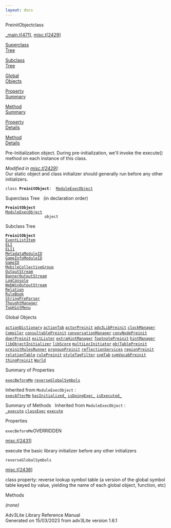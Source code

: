 ```yaml
---
layout: docs
---
```

<span class="title">PreinitObject</span><span class="type">class</span>

[\_main.t](../file/_main.t.html)\[[471](../source/_main.t.html#471)\],
[misc.t](../file/misc.t.html)\[[2429](../source/misc.t.html#2429)\]

[Superclass  
Tree](#_SuperClassTree_)

[Subclass  
Tree](#_SubClassTree_)

[Global  
Objects](#_ObjectSummary_)

[Property  
Summary](#_PropSummary_)

[Method  
Summary](#_MethodSummary_)

[Property  
Details](#_Properties_)

[Method  
Details](#_Methods_)



Pre-Initialization object. During pre-initialization, we'll invoke the
execute() method on each instance of this class.

*Modified in
[misc.t](../file/misc.t.html)\[[2429](../source/misc.t.html#2429)\]:*  
Our static object and class initializer should generally run before any
other initializers.

`class `**`PreinitObject`**` :   `[`ModuleExecObject`](../object/ModuleExecObject.html)



<span id="_SuperClassTree_"></span>



<span class="hdln">Superclass Tree</span>   (in declaration order)



**`PreinitObject`**  
[`ModuleExecObject`](../object/ModuleExecObject.html)  
`                 object`  
<span id="_SubClassTree_"></span>



<span class="hdln">Subclass Tree</span>  



**`PreinitObject`**  
[`EventListItem`](../object/EventListItem.html)  
[`ELI`](../object/ELI.html)  
[`ELI1`](../object/ELI1.html)  
[`MetadataModuleID`](../object/MetadataModuleID.html)  
[`GameInfoModuleID`](../object/GameInfoModuleID.html)  
[`GameID`](../object/GameID.html)  
[`MobileCollectiveGroup`](../object/MobileCollectiveGroup.html)  
[`OutputStream`](../object/OutputStream.html)  
[`BannerOutputStream`](../object/BannerOutputStream.html)  
[`LogConsole`](../object/LogConsole.html)  
[`WebWinOutputStream`](../object/WebWinOutputStream.html)  
[`Relation`](../object/Relation.html)  
[`RuleBook`](../object/RuleBook.html)  
[`StringPreParser`](../object/StringPreParser.html)  
[`ThoughtManager`](../object/ThoughtManager.html)  
[`TopHintMenu`](../object/TopHintMenu.html)  
<span id="_ObjectSummary_"></span>



<span class="hdln">Global Objects</span>  



[`actionDictionary`](../object/actionDictionary.html) [`actionTab`](../object/actionTab.html) [`actorPreinit`](../object/actorPreinit.html) [`adv3LibPreinit`](../object/adv3LibPreinit.html) [`clockManager`](../object/clockManager.html) [`Compiler`](../object/Compiler.html) [`consultablePreinit`](../object/consultablePreinit.html) [`conversationManager`](../object/conversationManager.html) [`convNodePreinit`](../object/convNodePreinit.html) [`doerPreinit`](../object/doerPreinit.html) [`exitLister`](../object/exitLister.html) [`extraHintManager`](../object/extraHintManager.html) [`footnotePreinit`](../object/footnotePreinit.html) [`hintManager`](../object/hintManager.html) [`libObjectInitializer`](../object/libObjectInitializer.html) [`libScore`](../object/libScore.html) [`multiLocInitiator`](../object/multiLocInitiator.html) [`objTablePreinit`](../object/objTablePreinit.html) [`preinitRulesRunner`](../object/preinitRulesRunner.html) [`pronounPreinit`](../object/pronounPreinit.html) [`reflectionServices`](../object/reflectionServices.html) [`regionPreinit`](../object/regionPreinit.html) [`relationTable`](../object/relationTable.html) [`rulePreinit`](../object/rulePreinit.html) [`styleTagFilter`](../object/styleTagFilter.html) [`symTab`](../object/symTab.html) [`symVocabPreinit`](../object/symVocabPreinit.html) [`thingPreinit`](../object/thingPreinit.html) [`World`](../object/World.html)
<span id="_PropSummary_"></span>



<span class="hdln">Summary of Properties</span>  



[`execBeforeMe`](#execBeforeMe) [`reverseGlobalSymbols`](#reverseGlobalSymbols)

Inherited from `ModuleExecObject` :  
[`execAfterMe`](../object/ModuleExecObject.html#execAfterMe) [`hasInitialized_`](../object/ModuleExecObject.html#hasInitialized_) [`isDoingExec_`](../object/ModuleExecObject.html#isDoingExec_) [`isExecuted_`](../object/ModuleExecObject.html#isExecuted_)

<span id="_MethodSummary_"></span>



<span class="hdln">Summary of Methods</span>  
Inherited from `ModuleExecObject` :  
[`_execute`](../object/ModuleExecObject.html#_execute) [`classExec`](../object/ModuleExecObject.html#classExec) [`execute`](../object/ModuleExecObject.html#execute)

<span id="_Properties_"></span>



<span class="hdln">Properties</span>  



<span id="execBeforeMe"></span>

`execBeforeMe`<span class="rem">OVERRIDDEN</span>

[misc.t](../file/misc.t.html)\[[2431](../source/misc.t.html#2431)\]



execute the basic library initializer before any other initializers



<span id="reverseGlobalSymbols"></span>

`reverseGlobalSymbols`

[misc.t](../file/misc.t.html)\[[2438](../source/misc.t.html#2438)\]



class property: reverse lookup symbol table (a version of the global
symbol table keyed by value, yielding the name of each global object,
function, etc)



<span id="_Methods_"></span>



<span class="hdln">Methods</span>  



*(none)*



Adv3Lite Library Reference Manual  
Generated on 15/03/2023 from adv3Lite version 1.6.1


